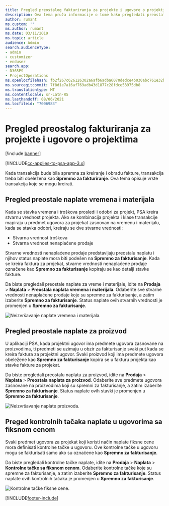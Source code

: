 ```yaml
---
title: Pregled preostalog fakturiranja za projekte i ugovore o projektima
description: Ova tema pruža informacije o tome kako pregledati preostalo vreme, troškove i proizvode i kako ih označiti kao spremne za fakturiranje.
author: rumant
ms.custom: ''
ms.author: rumant
ms.date: 03/11/2019
ms.topic: article
audience: Admin
search.audienceType:
- admin
- customizer
- enduser
search.app:
- D365PS
- ProjectOperations
ms.openlocfilehash: fb2f267c626126302a6afb6adba6070dedce4b030abc761e32b23df174d49ecb
ms.sourcegitcommit: 7f8d1e7a16af769adb43d1877c28fdce53975db8
ms.translationtype: MT
ms.contentlocale: sr-Latn-RS
ms.lasthandoff: 08/06/2021
ms.locfileid: "7006983"
---
```

# <a name="review-the-invoicing-backlog-on-projects-and-project-contracts"></a>Pregled preostalog fakturiranja za projekte i ugovore o projektima

[!include [banner](../includes/psa-now-project-operations.md)]

[!INCLUDE[cc-applies-to-psa-app-3.x](../includes/cc-applies-to-psa-app-3x.md)]

Kada transakcija bude bila spremna za kreiranje i obradu fakture, transakcija treba biti obeležena kao **Spremno za fakturiranje**. Ova tema opisuje vrste transakcija koje se mogu kreirati.

## <a name="review-the-time-and-material-billing-backlog"></a>Pregled preostale naplate vremena i materijala

Kada se stavka vremena i troškova prosledi i odobri za projekt, PSA kreira stvarnu vrednost projekta. Ako se kombinacija projekta i klase transakcije mapiraju u predmet ugovora za projekat zasnovan na vremenu i materijalu, kada se stavka odobri, kreiraju se dve stvarne vrednosti:

- Stvarna vrednost troškova 
- Stvarna vrednost nenaplaćene prodaje

Stvarne vrednosti nenaplaćene prodaje predstavljaju preostalu naplatu i njihov status naplate mora biti podešen na **Spremno za fakturisanje**. Kada se kreira faktura za projekat, stvarne vrednosti nenaplaćene prodaje označene kao **Spremno za fakturisanje** kopiraju se kao detalji stavke fakture.

Da biste pregledali preostale naplate za vreme i materijale, idite na **Prodaja** \> **Naplata** \> **Preostala naplata vremena i materijala**. Odaberite sve stvarne vrednosti nenaplaćene prodaje koje su spremne za fakturisanje, a zatim izaberite **Spremno za fakturisanje**. Status naplate ovih stvarnih vrednosti je promenjen u **Spremno za fakturisanje**.

![Neizvršavanje naplate vremena i materijala.](media/TMBacklog.png)

## <a name="review-the-product-billing-backlog"></a>Pregled preostale naplate za proizvod

U aplikaciji PSA, kada projektni ugovor ima predmete ugovora zasnovane na proizvodima, ti predmeti se uzimaju u obzir za fakturisanje svaki put kada se kreira faktura za projektni ugovor. Svaki proizvod koji ima predmete ugovora obeležene kao **Spremno za fakturisanje** kopira se u fakturu projekta kao stavke fakture za projekat.

Da biste pregledali preostalu naplatu za proizvod, idite na **Prodaja** \> **Naplata** \> **Preostala naplata za proizvod**. Odaberite sve predmete ugovora zasnovane na proizvodima koji su spremni za fakturisanje, a zatim izaberite **Spremno za fakturisanje**. Status naplate ovih stavki je promenjen u **Spremno za fakturisanje**.

![Neizvršavanje naplate proizvoda.](media/ProductBacklog.png)

## <a name="review-billing-milestones-on-fixed-price-contracts"></a>Preged kontrolnih tačaka naplate u ugovorima sa fiksnom cenom

Svaki predmet ugovora za projekat koji koristi način naplate fiksne cene mora definisati kontrolne tačke u ugovoru. Ove kontrolne tačke u ugovoru mogu se fakturisati samo ako su označene kao **Spremno za fakturisanje**. 

Da biste pregledali kontrolne tačke naplate, idite na **Prodaja** \> **Naplata** \> **Kontrolne tačke sa fiksnom cenom**. Odaberite kontrolne tačke koje su spremne za fakturisanje, a zatim izaberite **Spremno za fakturisanje**. Status naplate ovih kontrolnih tačaka je promenjen u **Spremno za fakturisanje**.

![Kontrolne tačke fiksne cene.](media/FPBacklog.png)


[!INCLUDE[footer-include](../includes/footer-banner.md)]